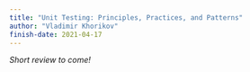 ```yaml
---
title: "Unit Testing: Principles, Practices, and Patterns"
author: "Vladimir Khorikov"
finish-date: 2021-04-17
---
```


_Short review to come!_
